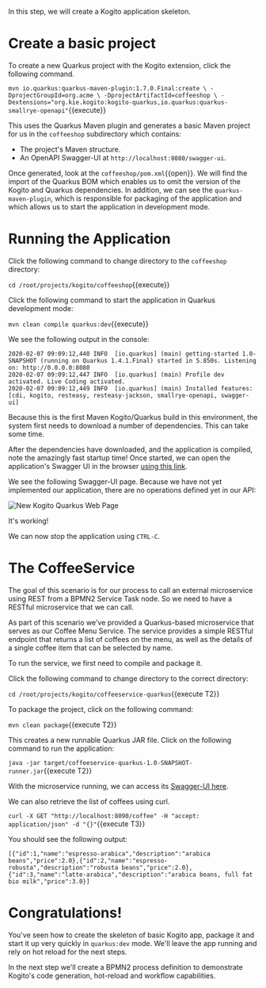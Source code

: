 In this step, we will create a Kogito application skeleton.


# Create a basic project

To create a new Quarkus project with the Kogito extension, click the following command.

`mvn io.quarkus:quarkus-maven-plugin:1.7.0.Final:create \
    -DprojectGroupId=org.acme \
    -DprojectArtifactId=coffeeshop \
    -Dextensions="org.kie.kogito:kogito-quarkus,io.quarkus:quarkus-smallrye-openapi"`{{execute}}


This uses the Quarkus Maven plugin and generates a basic Maven project for us in the `coffeeshop` subdirectory which contains:

* The project's Maven structure.
* An OpenAPI Swagger-UI at `http://localhost:8080/swagger-ui`.

Once generated, look at the `coffeeshop/pom.xml`{{open}}. We will find the import of the Quarkus BOM which enables us to omit the version of the Kogito and Quarkus dependencies. In addition, we can see the `quarkus-maven-plugin`, which is responsible for packaging of the application and which allows us to start the application in development mode.

# Running the Application

Click the following command to change directory to the `coffeeshop` directory:

`cd /root/projects/kogito/coffeeshop`{{execute}}

Click the following command to start the application in Quarkus development mode:

`mvn clean compile quarkus:dev`{{execute}}

We see the following output in the console:

```console
2020-02-07 09:09:12,440 INFO  [io.quarkus] (main) getting-started 1.0-SNAPSHOT (running on Quarkus 1.4.1.Final) started in 5.850s. Listening on: http://0.0.0.0:8080
2020-02-07 09:09:12,447 INFO  [io.quarkus] (main) Profile dev activated. Live Coding activated.
2020-02-07 09:09:12,449 INFO  [io.quarkus] (main) Installed features: [cdi, kogito, resteasy, resteasy-jackson, smallrye-openapi, swagger-ui]
```

Because this is the first Maven Kogito/Quarkus build in this environment, the system first needs to download a number of dependencies. This can take some time.

After the dependencies have downloaded, and the application is compiled, note the amazingly fast startup time! Once started, we can open the application's Swagger UI in the browser [using this link](https://[[CLIENT_SUBDOMAIN]]-8080-[[KATACODA_HOST]].environments.katacoda.com/swagger-ui).

We see the following Swagger-UI page. Because we have not yet implemented our application, there are no operations defined yet in our API:

![New Kogito Quarkus Web Page](/openshift/assets/middleware/middleware-kogito/new-quarkus-empty-swagger-ui.png)

It's working!

We can now stop the application using `CTRL-C`.

# The CoffeeService

The goal of this scenario is for our process to call an external microservice using REST from a BPMN2 Service Task node. So we need to have a RESTful microservice that we can call.

As part of this scenario we've provided a Quarkus-based microservice that serves as our Coffee Menu Service. The service provides a simple RESTful endpoint that returns a list of coffees on the menu, as well as the details of a single coffee item that can be selected by name.

To run the service, we first need to compile and package it.

Click the following command to change directory to the correct directory:

`cd /root/projects/kogito/coffeeservice-quarkus`{{execute T2}}

To package the project, click on the following command:

`mvn clean package`{{execute T2}}

This creates a new runnable Quarkus JAR file. Click on the following command to run the application:

`java -jar target/coffeeservice-quarkus-1.0-SNAPSHOT-runner.jar`{{execute T2}}

With the microservice running, we can access its [Swagger-UI here](https://[[CLIENT_SUBDOMAIN]]-8090-[[KATACODA_HOST]].environments.katacoda.com/swagger-ui).

We can also retrieve the list of coffees using curl.

`curl -X GET "http://localhost:8090/coffee" -H "accept: application/json" -d "{}"`{{execute T3}}

You should see the following output:

```console
[{"id":1,"name":"espresso-arabica","description":"arabica beans","price":2.0},{"id":2,"name":"espresso-robusta","description":"robusta beans","price":2.0},{"id":3,"name":"latte-arabica","description":"arabica beans, full fat bio milk","price":3.0}]
```

# Congratulations!

You've seen how to create the skeleton of basic Kogito app, package it and start it up very quickly in `quarkus:dev` mode. We'll leave the app running and rely on hot reload for the next steps.

In the next step we'll create a BPMN2 process definition to demonstrate Kogito's code generation, hot-reload and workflow capabilities.
